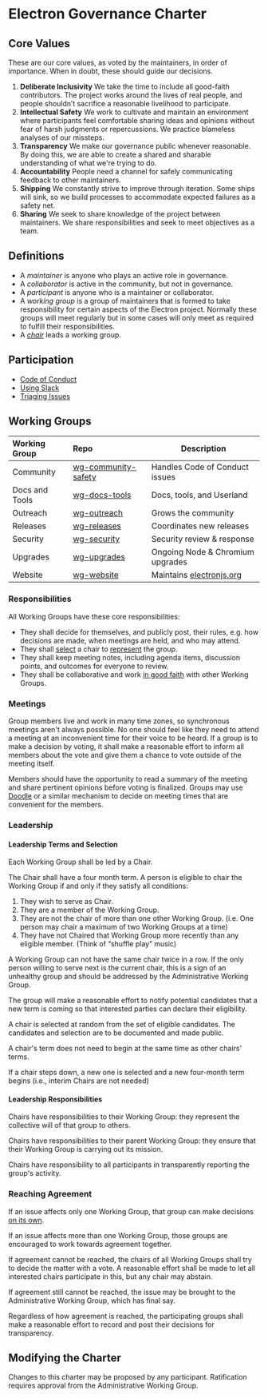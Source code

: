 # Electron Governance Charter

## Core Values
<!-- Side note, would be cool to get some icons / art for these values for use on the website (Sam) -->
<!-- :+1: (Charles) -->

These are our core values, as voted by the maintainers, in order of importance. When in doubt, these should guide our decisions.

1. **Deliberate Inclusivity**
   We take the time to include all good-faith contributors.
   The project works around the lives of real people, and people shouldn’t sacrifice a reasonable livelihood to participate.
2. **Intellectual Safety**
   We work to cultivate and maintain an environment where participants feel comfortable sharing ideas and opinions without fear of harsh judgments or repercussions. We practice blameless analyses of our missteps.
3. **Transparency**
   We make our governance public whenever reasonable. By doing this, we are able to create a shared and sharable understanding of what we're trying to do.
4. **Accountability**
   People need a channel for safely communicating feedback to other maintainers.
5. **Shipping**
   We constantly strive to improve through iteration. Some ships will sink, so we build processes to accommodate expected failures as a safety net.
6. **Sharing**
   We seek to share knowledge of the project between maintainers. We share responsibilities and seek to meet objectives as a team.

## Definitions

 * A _maintainer_ is anyone who plays an active role in governance.
 * A _collaborator_ is active in the community, but not in governance.
 * A _participant_ is anyone who is a maintainer or collaborator.
 * A _working group_ is a group of maintainers that is formed to take responsibility for certain aspects of the Electron project. Normally these groups will meet regularly but in some cases will only meet as required to fulfill their responsibilities.
 * A [_chair_](#Leadership) leads a working group.

## Participation

 * [Code of Conduct](https://github.com/electron/governance/blob/CODE_OF_CONDUCT.md)
 * [Using Slack](https://github.com/electron/governance/blob/master/Slack.md)
 * [Triaging Issues](https://github.com/electron/governance/blob/master/playbooks/README.md)
<!-- * [Using Pull Requests](FIXME: link to PR etiquette doc) -->

## Working Groups

| Working Group  | Repo | Description | 
|:---------------|:------|-------------|
| Community      | [wg-community-safety](../wg-community-safety/) | Handles Code of Conduct issues |
| Docs and Tools | [wg-docs-tools](../wg-docs-tools/) | Docs, tools, and Userland |
| Outreach       | [wg-outreach](../wg-outreach/) | Grows the community |
| Releases       | [wg-releases](../wg-releases/) | Coordinates new releases |
| Security       | [wg-security](../wg-security/) | Security review & response |
| Upgrades       | [wg-upgrades](../wg-upgrades/) | Ongoing Node & Chromium upgrades |
| Website        | [wg-website](../wg-website/) | Maintains [electronjs.org](https://www.electronjs.org) |

### Responsibilities

All Working Groups have these core responsibilities:
 * They shall decide for themselves, and publicly post, their rules, e.g. how decisions are made, when meetings are held, and who may attend.
 * They shall [select](#Leadership-Terms-and-Selection) a chair to [represent](#Leadership-Responsiblities) the group.
 * They shall keep meeting notes, including agenda items, discussion points, and outcomes for everyone to review.
 * They shall be collaborative and work [in good faith](#Core-Values) with other Working Groups.

### Meetings

Group members live and work in many time zones, so synchronous meetings aren't always possible. No one should feel like they need to attend a meeting at an inconvenient time for their voice to be heard. If a group is to make a decision by voting, it shall make a reasonable effort to inform all members about the vote and give them a chance to vote outside of the meeting itself.

Members should have the opportunity to read a summary of the meeting and share pertinent opinions before voting is finalized. Groups may use [Doodle](https://doodle.com) or a similar mechanism to decide on meeting times that are convenient for the members.

### Leadership

#### Leadership Terms and Selection

Each Working Group shall be led by a Chair.

The Chair shall have a four month term. A person is eligible to chair the Working Group if and only if they satisfy all conditions:
  1. They wish to serve as Chair.
  1. They are a member of the Working Group.
  1. They are not the chair of more than one other Working Group. (i.e. One person may chair a maximum of two Working Groups at a time)
  1. They have not Chaired that Working Group more recently than any eligible member. (Think of “shuffle play” music)

A Working Group can not have the same chair twice in a row. If the only person willing to serve next is the current chair, this is a sign of an unhealthy group and should be addressed by the Administrative Working Group.

The group will make a reasonable effort to notify potential candidates that a new term is coming so that interested parties can declare their eligibility.

A chair is selected at random from the set of eligible candidates. The candidates and selection are to be documented and made public.

A chair's term does not need to begin at the same time as other chairs' terms.

If a chair steps down, a new one is selected and a new four-month term begins (i.e., interim Chairs are not needed)

#### Leadership Responsibilities

Chairs have responsibilities to their Working Group: they represent the collective will of that group to others.

Chairs have responsibilities to their parent Working Group: they ensure that their Working Group is carrying out its mission.

Chairs have responsibility to all participants in transparently reporting the group's activity.

### Reaching Agreement

If an issue affects only one Working Group, that group can make decisions [on its own](#Meetings).

If an issue affects more than one Working Group, those groups are encouraged to work towards agreement together.

If agreement cannot be reached, the chairs of all Working Groups shall try to decide the matter with a vote. A reasonable effort shall be made to let all interested chairs participate in this, but any chair may abstain.

If agreement still cannot be reached, the issue may be brought to the Administrative Working Group, which has final say.

Regardless of how agreement is reached, the participating groups shall make a reasonable effort to record and post their decisions for transparency.

## Modifying the Charter

Changes to this charter may be proposed by any participant. Ratification requires approval from the Administrative Working Group.
